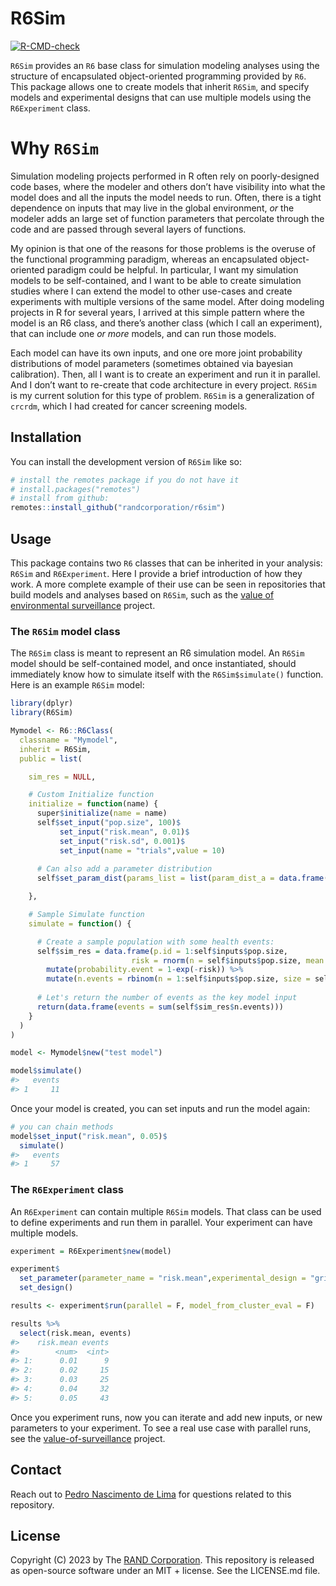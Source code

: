 
<!-- README.md is generated from README.Rmd. Please edit that file -->

# R6Sim

<!-- badges: start -->

[![R-CMD-check](https://github.com/RANDCorporation/R6Sim/actions/workflows/R-CMD-check.yaml/badge.svg)](https://github.com/RANDCorporation/R6Sim/actions/workflows/R-CMD-check.yaml)
<!-- badges: end -->

`R6Sim` provides an `R6` base class for simulation modeling analyses
using the structure of encapsulated object-oriented programming provided
by `R6`. This package allows one to create models that inherit `R6Sim`,
and specify models and experimental designs that can use multiple models
using the `R6Experiment` class.

# Why `R6Sim`

Simulation modeling projects performed in R often rely on
poorly-designed code bases, where the modeler and others don’t have
visibility into what the model does and all the inputs the model needs
to run. Often, there is a tight dependence on inputs that may live in
the global environment, *or* the modeler adds an large set of function
parameters that percolate through the code and are passed through
several layers of functions.

My opinion is that one of the reasons for those problems is the overuse
of the functional programming paradigm, whereas an encapsulated
object-oriented paradigm could be helpful. In particular, I want my
simulation models to be self-contained, and I want to be able to create
simulation studies where I can extend the model to other use-cases and
create experiments with multiple versions of the same model. After doing
modeling projects in R for several years, I arrived at this simple
pattern where the model is an R6 class, and there’s another class (which
I call an experiment), that can include one *or more* models, and can
run those models.

Each model can have its own inputs, and one ore more joint probability
distributions of model parameters (sometimes obtained via bayesian
calibration). Then, all I want is to create an experiment and run it in
parallel. And I don’t want to re-create that code architecture in every
project. `R6Sim` is my current solution for this type of problem.
`R6Sim` is a generalization of `crcrdm`, which I had created for cancer
screening models.

## Installation

You can install the development version of `R6Sim` like so:

``` r
# install the remotes package if you do not have it
# install.packages("remotes")
# install from github:
remotes::install_github("randcorporation/r6sim")
```

## Usage

This package contains two `R6` classes that can be inherited in your
analysis: `R6Sim` and `R6Experiment`. Here I provide a brief
introduction of how they work. A more complete example of their use can
be seen in repositories that build models and analyses based on `R6Sim`,
such as the [value of environmental
surveillance](github.com/randcorporation/value-of-surveillance) project.

### The `R6Sim` model class

The `R6Sim` class is meant to represent an R6 simulation model. An
`R6Sim` model should be self-contained model, and once instantiated,
should immediately know how to simulate itself with the
`R6Sim$simulate()` function. Here is an example `R6Sim` model:

``` r
library(dplyr)
library(R6Sim)

Mymodel <- R6::R6Class(
  classname = "Mymodel",
  inherit = R6Sim,
  public = list(

    sim_res = NULL,

    # Custom Initialize function
    initialize = function(name) {
      super$initialize(name = name)
      self$set_input("pop.size", 100)$
           set_input("risk.mean", 0.01)$
           set_input("risk.sd", 0.001)$
           set_input(name = "trials",value = 10)
      
      # Can also add a parameter distribution 
      self$set_param_dist(params_list = list(param_dist_a = data.frame(sample_param = 1, weights = 1)), use_average = T, param_dist_weights = "weights")

    },

    # Sample Simulate function
    simulate = function() {

      # Create a sample population with some health events:
      self$sim_res = data.frame(p.id = 1:self$inputs$pop.size,
                           risk = rnorm(n = self$inputs$pop.size, mean = self$inputs$risk.mean, sd = self$inputs$risk.sd)) %>%
        mutate(probability.event = 1-exp(-risk)) %>%
        mutate(n.events = rbinom(n = 1:self$inputs$pop.size, size = self$inputs$trials, prob = probability.event))
      
      # Let's return the number of events as the key model input
      return(data.frame(events = sum(self$sim_res$n.events)))
    }
  )
)

model <- Mymodel$new("test model")

model$simulate()
#>   events
#> 1     11
```

Once your model is created, you can set inputs and run the model again:

``` r
# you can chain methods
model$set_input("risk.mean", 0.05)$
  simulate()
#>   events
#> 1     57
```

### The `R6Experiment` class

An `R6Experiment` can contain multiple `R6Sim` models. That class can be
used to define experiments and run them in parallel. Your experiment can
have multiple models.

``` r
experiment = R6Experiment$new(model)

experiment$
  set_parameter(parameter_name = "risk.mean",experimental_design = "grid",values = seq.default(from = 0.01, to = 0.05, by = 0.01))$
  set_design()

results <- experiment$run(parallel = F, model_from_cluster_eval = F)

results %>%
  select(risk.mean, events)
#>    risk.mean events
#>        <num>  <int>
#> 1:      0.01      9
#> 2:      0.02     15
#> 3:      0.03     25
#> 4:      0.04     32
#> 5:      0.05     43
```

Once you experiment runs, now you can iterate and add new inputs, or new
parameters to your experiment. To see a real use case with parallel
runs, see the
[value-of-surveillance](github.com/randcorporation/value-of-surveillance)
project.

## Contact

Reach out to [Pedro Nascimento de
Lima](https://www.rand.org/about/people/l/lima_pedro_nascimento_de.html)
for questions related to this repository.

## License

Copyright (C) 2023 by The [RAND Corporation](https://www.rand.org). This
repository is released as open-source software under an MIT + license.
See the LICENSE.md file.
